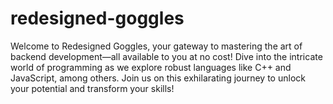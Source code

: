 # redesigned-goggles
Welcome to Redesigned Goggles, your gateway to mastering the art of backend development—all available to you at no cost! Dive into the intricate world of programming as we explore robust languages like C++ and JavaScript, among others. Join us on this exhilarating journey to unlock your potential and transform your skills!
